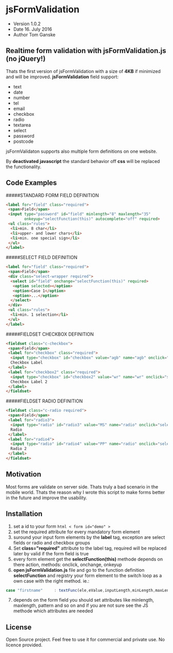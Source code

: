 # jsFormValidation

- Version 1.0.2
- Date 16. July 2016
- Author Tom Ganske


## Realtime form validation with jsFormValidation.js (no jQuery!)

Thats the first version of jsFormValidation with a size of **4KB** if minimized and will be improved.
**jsFormValidation** field support:
- text
- date
- number
- tel
- email
- checkbox
- radio
- textarea
- select
- password
- postcode

jsFormValidaton supports also multiple form definitions on one website.

By **deactivated javascript** the standard behavior off **css** will be replaced the functionality.


## Code Examples

#####STANDARD FORM FIELD DEFINITION
```html
<label for="field" class="required">
 <span>Field</span>
 <input type="password" id="field" minlength="8" maxlength="35" 
        onkeyup="selectFunction(this)" autocomplete="off" required>
 <ul class="rules">
  <li>min. 8 char</li>
  <li>upper- and lower chars</li>
  <li>min. one special sign</li>
 </ul>
</label>
```

#####SELECT FIELD DEFINITION
```html
<label for="field" class="required">
 <span>Field</span>
 <div class="select-wrapper required">
  <select id="field" onchange="selectFunction(this)" required>
   <option selected></option>
   <option>Case 1</option>
   <option>...</option>
  </select>
 </div>
 <ul class="rules">
  <li>min. 1 selection</li>
 </ul>
</label>
```

#####FIELDSET CHECKBOX DEFINITION
```html
<fieldset class="c-checkbox">
 <span>Field</span>
 <label for="checkbox" class="required">
  <input type="checkbox" id="checkbox" value="agb" name="agb" onclick="selectFunction(this)" required>
  Checkbox Label
 </label>
 <label for="checkbox2" class="required">
  <input type="checkbox" id="checkbox2" value="wr" name="wr" onclick="selectFunction(this)" required>
  Checkbox Label 2
 </label>
</fieldset>
```

#####FIELDSET RADIO DEFINITION
```html
<fieldset class="c-radio required">
 <span>Field</span>
 <label for="radio3">
  <input type="radio" id="radio3" value="MS" name="radio" onclick="selectFunction(this)" required>
  Radio
 </label>
 <label for="radio4">
  <input type="radio" id="radio4" value="PP" name="radio" onclick="selectFunction(this)">
  Radio 2
 </label>
</fieldset>
```

## Motivation

Most forms are validate on server side. Thats truly a bad scenario in the mobile world.
Thats the reason why I wrote this script to make forms better in the future and
improve the usability.


## Installation

1. set a id to your form
   ```html < form id="demo" > ```
2. set the required attribute for every mandatory form element
3. suround your input form elements by the **label** tag,
   exception are select fields or radio and checkbox groups 
4. Set **class="required"** attribute to the label tag, required will be replaced later by valid if the form field is true 
5. every form element get the **selectFunction(this)** methode depends on there action, methods: onclick, onchange, onkeyup
6. **open jsFormValidation.js** file and go to the function definition **selectFunction** and registry your form element to the switch loop as a own case with the right method. ie.: 
  ```javascript
  case "firstname"     : textFunc(ele,eValue,inputLength,minLength,maxLength,rules);break;
  ```
7. depends on the form field you should set attributes like minlength, maxlength, pattern and so on and if you are not sure see the JS methode which attributes are needed


## License

Open Source project. Feel free to use it for commercial and private use. No licence provided.